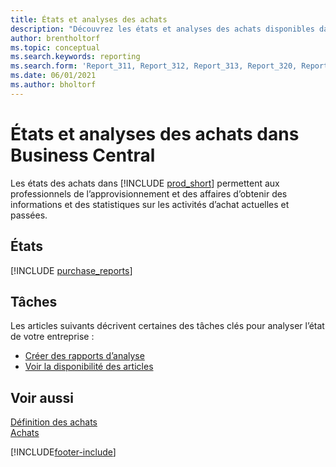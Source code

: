 ```yaml
---
title: États et analyses des achats
description: "Découvrez les états et analyses des achats disponibles dans la version standard de Business\_Central afin que vous puissiez suivre votre activité."
author: brentholtorf
ms.topic: conceptual
ms.search.keywords: reporting
ms.search.form: 'Report_311, Report_312, Report_313, Report_320, Report_709, Report_707, Report_709, Report_714, Report_716, Report_720'
ms.date: 06/01/2021
ms.author: bholtorf
---
```

# <a name="purchase-reports-and-analytics-in-business-central"></a>États et analyses des achats dans Business Central

Les états des achats dans [!INCLUDE [prod_short](includes/prod_short.md)] permettent aux professionnels de l’approvisionnement et des affaires d’obtenir des informations et des statistiques sur les activités d’achat actuelles et passées.  

## <a name="reports"></a>États
[!INCLUDE [purchase_reports](includes/purchase-reports-include.md)]

## <a name="tasks"></a>Tâches
Les articles suivants décrivent certaines des tâches clés pour analyser l’état de votre entreprise :

* [Créer des rapports d’analyse](bi-how-create-analysis-views-reports.md)  
* [Voir la disponibilité des articles](inventory-how-availability-overview.md)  


## <a name="see-also"></a>Voir aussi
[Définition des achats](purchasing-setup-purchasing.md)  
[Achats](purchasing-manage-purchasing.md)  

[!INCLUDE[footer-include](includes/footer-banner.md)]
